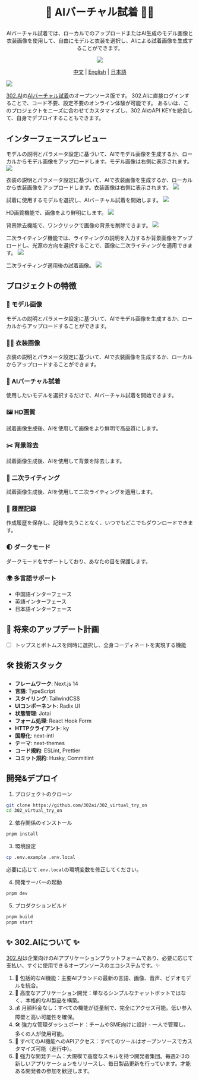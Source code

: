 # <p align="center"> 👗 AIバーチャル試着 🚀✨</p>

<p align="center">AIバーチャル試着では、ローカルでのアップロードまたはAI生成のモデル画像と衣装画像を使用して、自由にモデルと衣装を選択し、AIによる試着画像を生成することができます。</p>

<p align="center"><a href="https://302.ai/product/detail/53" target="blank"><img src="https://file.302.ai/gpt/imgs/github/20250102/72a57c4263944b73bf521830878ae39a.png" /></a></p >

<p align="center"><a href="README_zh.md">中文</a> | <a href="README.md">English</a> | <a href="README_ja.md">日本語</a></p>


![](docs/302_AI_Virtual_Try_On_jp.png)

[302.AI](https://302.ai/ja/)の[AIバーチャル試着](https://302.ai/product/detail/53)のオープンソース版です。
302.AIに直接ログインすることで、コード不要、設定不要のオンライン体験が可能です。
あるいは、このプロジェクトをニーズに合わせてカスタマイズし、302.AIのAPI KEYを統合して、自身でデプロイすることもできます。

## インターフェースプレビュー
モデルの説明とパラメータ設定に基づいて、AIでモデル画像を生成するか、ローカルからモデル画像をアップロードします。モデル画像は右側に表示されます。
![](docs/302_AI_Virtual_Try_On_jp_screenshot_01.png)       

衣装の説明とパラメータ設定に基づいて、AIで衣装画像を生成するか、ローカルから衣装画像をアップロードします。衣装画像は右側に表示されます。
![](docs/302_AI_Virtual_Try_On_jp_screenshot_02.png)        

試着に使用するモデルを選択し、AIバーチャル試着を開始します。
![](docs/302_AI_Virtual_Try_On_jp_screenshot_03.png)      

HD画質機能で、画像をより鮮明にします。
![](docs/302_AI_Virtual_Try_On_screenshot_04.jpg)        

背景除去機能で、ワンクリックで画像の背景を削除できます。
![](docs/302_AI_Virtual_Try_On_screenshot_05.jpg)    

二次ライティング機能では、ライティングの説明を入力するか背景画像をアップロードし、光源の方向を選択することで、画像に二次ライティングを適用できます。
![](docs/302_AI_Virtual_Try_On_screenshot_06.png)     

二次ライティング適用後の試着画像。
![](docs/302_AI_Virtual_Try_On_screenshot_07.jpg) 


## プロジェクトの特徴
### 👚 モデル画像
モデルの説明とパラメータ設定に基づいて、AIでモデル画像を生成するか、ローカルからアップロードすることができます。
### 🙎‍♂️ 衣装画像
衣装の説明とパラメータ設定に基づいて、AIで衣装画像を生成するか、ローカルからアップロードすることができます。
### 🧚 AIバーチャル試着
使用したいモデルを選択するだけで、AIバーチャル試着を開始できます。
### 🖼️ HD画質
試着画像生成後、AIを使用して画像をより鮮明で高品質にします。
### ✂️ 背景除去
試着画像生成後、AIを使用して背景を除去します。
### 🔦 二次ライティング
試着画像生成後、AIを使用して二次ライティングを適用します。
### 📜 履歴記録
作成履歴を保存し、記録を失うことなく、いつでもどこでもダウンロードできます。
### 🌓 ダークモード
ダークモードをサポートしており、あなたの目を保護します。
### 🌍 多言語サポート
- 中国語インターフェース
- 英語インターフェース
- 日本語インターフェース


## 🚩 将来のアップデート計画
- [ ] トップスとボトムスを同時に選択し、全身コーディネートを実現する機能


## 🛠️ 技術スタック

- **フレームワーク**: Next.js 14
- **言語**: TypeScript
- **スタイリング**: TailwindCSS
- **UIコンポーネント**: Radix UI
- **状態管理**: Jotai
- **フォーム処理**: React Hook Form
- **HTTPクライアント**: ky
- **国際化**: next-intl
- **テーマ**: next-themes
- **コード規約**: ESLint, Prettier
- **コミット規約**: Husky, Commitlint

## 開発&デプロイ
1. プロジェクトのクローン
```bash
git clone https://github.com/302ai/302_virtual_try_on
cd 302_virtual_try_on
```

2. 依存関係のインストール
```bash
pnpm install
```

3. 環境設定
```bash
cp .env.example .env.local
```
必要に応じて`.env.local`の環境変数を修正してください。

4. 開発サーバーの起動
```bash
pnpm dev
```

5. プロダクションビルド
```bash
pnpm build
pnpm start
```


## ✨ 302.AIについて ✨
[302.AI](https://302.ai/ja/)は企業向けのAIアプリケーションプラットフォームであり、必要に応じて支払い、すぐに使用できるオープンソースのエコシステムです。✨
1. 🧠 包括的なAI機能：主要AIブランドの最新の言語、画像、音声、ビデオモデルを統合。
2. 🚀 高度なアプリケーション開発：単なるシンプルなチャットボットではなく、本格的なAI製品を構築。
3. 💰 月額料金なし：すべての機能が従量制で、完全にアクセス可能。低い参入障壁と高い可能性を確保。
4. 🛠 強力な管理ダッシュボード：チームやSME向けに設計 - 一人で管理し、多くの人が使用可能。
5. 🔗 すべてのAI機能へのAPIアクセス：すべてのツールはオープンソースでカスタマイズ可能（進行中）。
6. 💪 強力な開発チーム：大規模で高度なスキルを持つ開発者集団。毎週2-3の新しいアプリケーションをリリースし、毎日製品更新を行っています。才能ある開発者の参加を歓迎します。
